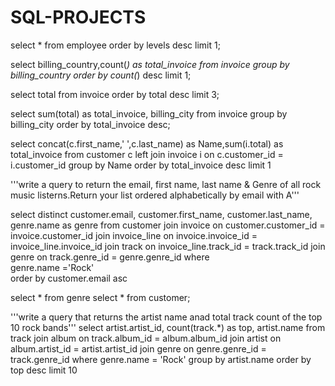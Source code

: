 # SQL-PROJECTS

select * from employee
order by levels desc limit 1;

select billing_country,count(*) as total_invoice from invoice
group by billing_country order by count(*) desc limit 1;


select total from invoice
order by total desc limit 3;


select  sum(total) as total_invoice, billing_city  from invoice
group  by billing_city order by total_invoice desc;

select concat(c.first_name,' ',c.last_name) as Name,sum(i.total) as total_invoice from customer c
left join invoice i
on c.customer_id = i.customer_id
group by Name
order by total_invoice desc limit 1


'''write a query to return the email, first name, last name &
Genre of all rock music listerns.Return your list ordered 
alphabetically by email with A'''

select distinct customer.email, 
customer.first_name, 
customer.last_name, 
genre.name as genre
from 
  customer 
join 
  invoice 
  on customer.customer_id = invoice.customer_id
join
  invoice_line 
  on invoice.invoice_id = invoice_line.invoice_id
join
   track 
   on invoice_line.track_id = track.track_id
join 
  genre 
  on track.genre_id = genre.genre_id
where  
   genre.name ='Rock'	
order by 
customer.email asc


 


select * from genre
select * from customer;


'''write a query  that returns 
the artist name anad total track count of the top 10  rock bands'''
select artist.artist_id,
count(track.*) as top, artist.name from
  track
join
 album
 on track.album_id = album.album_id
join 
 artist
 on album.artist_id = artist.artist_id 
join 
 genre
 on 
 genre.genre_id = track.genre_id
 where genre.name = 'Rock'
 group by artist.name
 order by top desc limit 10
 
